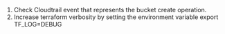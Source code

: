 
1. Check Cloudtrail event that represents the bucket create operation.
1. Increase terraform verbosity by setting the environment variable export TF_LOG=DEBUG
